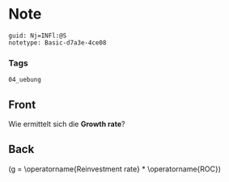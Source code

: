 # Note
```
guid: Nj=INFl:@S
notetype: Basic-d7a3e-4ce08
```

### Tags
```
04_uebung
```

## Front
Wie ermittelt sich die <b>Growth rate</b>?

## Back
\(g = \operatorname{Reinvestment rate} * \operatorname{ROC}\)
